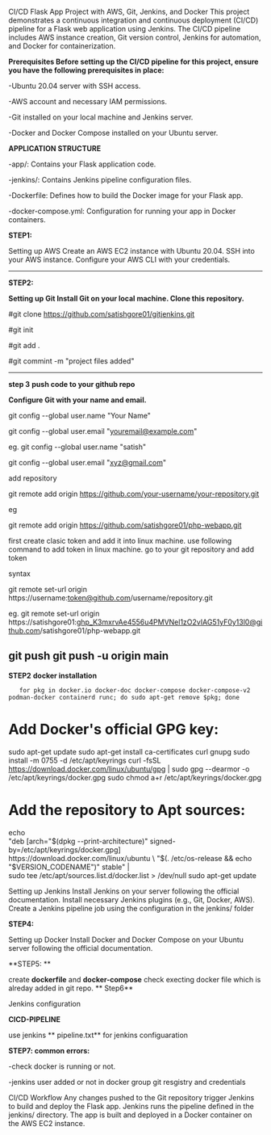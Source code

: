 CI/CD Flask App Project with AWS, Git, Jenkins, and Docker This project demonstrates a continuous integration and continuous deployment (CI/CD) pipeline for a Flask web application using Jenkins. The CI/CD pipeline includes AWS instance creation, Git version control, Jenkins for automation, and Docker for containerization.

**Prerequisites Before setting up the CI/CD pipeline for this project, ensure you have the following prerequisites in place:**

-Ubuntu 20.04 server with SSH access.

-AWS account and necessary IAM permissions. 

-Git installed on your local machine and Jenkins server. 

-Docker and Docker Compose installed on your Ubuntu server.

**APPLICATION STRUCTURE**

-app/: 
Contains your Flask application code.

-jenkins/: Contains Jenkins pipeline configuration files.

-Dockerfile: Defines how to build the Docker image for your Flask app.

-docker-compose.yml: Configuration for running your app in Docker containers.

**STEP1:**

Setting up AWS Create an AWS EC2 instance with Ubuntu 20.04. SSH into your AWS instance. Configure your AWS CLI with your credentials.

-----------------------------------------------------------------------------------------------------------------------

**STEP2:**

**Setting up Git Install Git on your local machine. Clone this repository.**

#git clone https://github.com/satishgore01/gitjenkins.git

#git init

#git add .

#git commint -m "project files added"

-------------------------------------------------------------------------------------------------------------------------

**step 3**
  **push code to your github repo**

**Configure Git with your name and email.**

git config --global user.name "Your Name" 

 git config --global user.email "youremail@example.com"

eg.
git config --global user.name "satish"

git config --global user.email "xyz@gmail.com"

add repository

git remote add origin https://github.com/your-username/your-repository.git

eg

git remote add origin https://github.com/satishgore01/php-webapp.git

first create clasic token and add it into linux machine. use following command to add token in linux machine. go to your git repository and add token

syntax

git remote set-url origin https://username:token@github.com/username/repository.git

eg. git remote set-url origin https://satishgore01:ghp_K3mxrvAe4556u4PMVNel1zO2vIAG51yF0y13l0@github.com/satishgore01/php-webapp.git

git push git push -u origin main
---------------------------------------------------------------------------------------------------------------------------

**STEP2**
   **docker installation** 
       
       for pkg in docker.io docker-doc docker-compose docker-compose-v2 podman-docker containerd runc; do sudo apt-get remove $pkg; done


# Add Docker's official GPG key:

sudo apt-get update
sudo apt-get install ca-certificates curl gnupg
sudo install -m 0755 -d /etc/apt/keyrings
curl -fsSL https://download.docker.com/linux/ubuntu/gpg | sudo gpg --dearmor -o /etc/apt/keyrings/docker.gpg
sudo chmod a+r /etc/apt/keyrings/docker.gpg

# Add the repository to Apt sources:

echo \
  "deb [arch="$(dpkg --print-architecture)" signed-by=/etc/apt/keyrings/docker.gpg] https://download.docker.com/linux/ubuntu \
  "$(. /etc/os-release && echo "$VERSION_CODENAME")" stable" | \
  sudo tee /etc/apt/sources.list.d/docker.list > /dev/null
  sudo apt-get update

  





Setting up Jenkins Install Jenkins on your server following the official documentation. Install necessary Jenkins plugins (e.g., Git, Docker, AWS). Create a Jenkins pipeline job using the configuration in the jenkins/ folder

**STEP4:**

Setting up Docker Install Docker and Docker Compose on your Ubuntu server following the official documentation.

**STEP5: **

create **dockerfile** and **docker-compose** check execting docker file which is alreday added in git repo.
**
Step6**

Jenkins configuration

**CICD-PIPELINE** 

   use jenkins ** pipeline.txt** for jenkins configuaration 

**STEP7: common errors:** 

-check docker is running or not. 

-jenkins user added or not in docker group git resgistry and credentials

CI/CD Workflow Any changes pushed to the Git repository trigger Jenkins to build and deploy the Flask app. Jenkins runs the pipeline defined in the jenkins/ directory. The app is built and deployed in a Docker container on the AWS EC2 instance.



